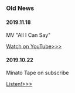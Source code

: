 ### Old News

#### 2019.11.18

MV "All I Can Say"

[Watch on YouTube>>>](https://youtu.be/qjopZ2wYMFI)

#### 2019.10.22

Minato Tape on subscribe

[Listen!>>>](https://linkco.re/73Q6rgVB)